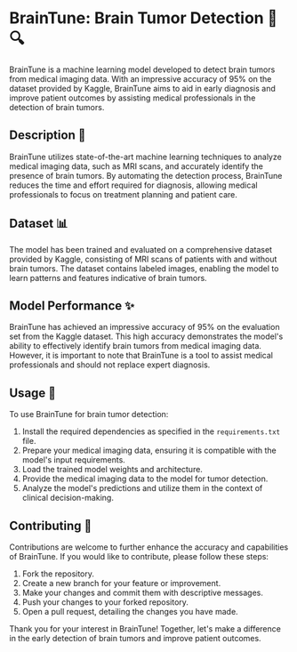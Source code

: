 # BrainTune: Brain Tumor Detection 🧠🔍

BrainTune is a machine learning model developed to detect brain tumors from medical imaging data. With an impressive accuracy of 95% on the dataset provided by Kaggle, BrainTune aims to aid in early diagnosis and improve patient outcomes by assisting medical professionals in the detection of brain tumors.

## Description 📝

BrainTune utilizes state-of-the-art machine learning techniques to analyze medical imaging data, such as MRI scans, and accurately identify the presence of brain tumors. By automating the detection process, BrainTune reduces the time and effort required for diagnosis, allowing medical professionals to focus on treatment planning and patient care.

## Dataset 📊

The model has been trained and evaluated on a comprehensive dataset provided by Kaggle, consisting of MRI scans of patients with and without brain tumors. The dataset contains labeled images, enabling the model to learn patterns and features indicative of brain tumors.

## Model Performance ✨

BrainTune has achieved an impressive accuracy of 95% on the evaluation set from the Kaggle dataset. This high accuracy demonstrates the model's ability to effectively identify brain tumors from medical imaging data. However, it is important to note that BrainTune is a tool to assist medical professionals and should not replace expert diagnosis.

## Usage 🚀

To use BrainTune for brain tumor detection:

1. Install the required dependencies as specified in the `requirements.txt` file.
2. Prepare your medical imaging data, ensuring it is compatible with the model's input requirements.
3. Load the trained model weights and architecture.
4. Provide the medical imaging data to the model for tumor detection.
5. Analyze the model's predictions and utilize them in the context of clinical decision-making.

## Contributing 🤝

Contributions are welcome to further enhance the accuracy and capabilities of BrainTune. If you would like to contribute, please follow these steps:

1. Fork the repository.
2. Create a new branch for your feature or improvement.
3. Make your changes and commit them with descriptive messages.
4. Push your changes to your forked repository.
5. Open a pull request, detailing the changes you have made.



Thank you for your interest in BrainTune! Together, let's make a difference in the early detection of brain tumors and improve patient outcomes.
